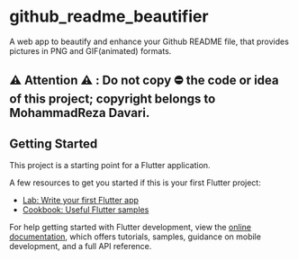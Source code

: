 # github_readme_beautifier

A web app to beautify and enhance your Github README file, that provides pictures in PNG and GIF(animated) formats.

## ⚠️ Attention ⚠️ : Do not copy ⛔️ the **code** or **idea** of this project; copyright belongs to MohammadReza Davari.

## Getting Started

This project is a starting point for a Flutter application.

A few resources to get you started if this is your first Flutter project:

- [Lab: Write your first Flutter app](https://docs.flutter.dev/get-started/codelab)
- [Cookbook: Useful Flutter samples](https://docs.flutter.dev/cookbook)

For help getting started with Flutter development, view the
[online documentation](https://docs.flutter.dev/), which offers tutorials,
samples, guidance on mobile development, and a full API reference.
